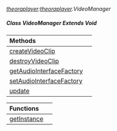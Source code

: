_[theoraplayer](../../modules/theoraplayer/theoraplayer-module.md):[theoraplayer](../../modules/theoraplayer/theoraplayer-module.md).VideoManager_
##### Class VideoManager Extends Void

| Methods | |
|:---|:---|
| [createVideoClip](theoraplayer-videomanager-createvideoclip_ext.md) |  |
| [destroyVideoClip](theoraplayer-videomanager-destroyvideoclip.md) |  |
| [getAudioInterfaceFactory](theoraplayer-videomanager-getaudiointerfacefactory.md) |  |
| [setAudioInterfaceFactory](theoraplayer-videomanager-setaudiointerfacefactory.md) |  |
| [update](theoraplayer-videomanager-update.md) |  |

| Functions | |
|:---|:---|
| [getInstance](theoraplayer-videomanager-getinstance.md) |  |
